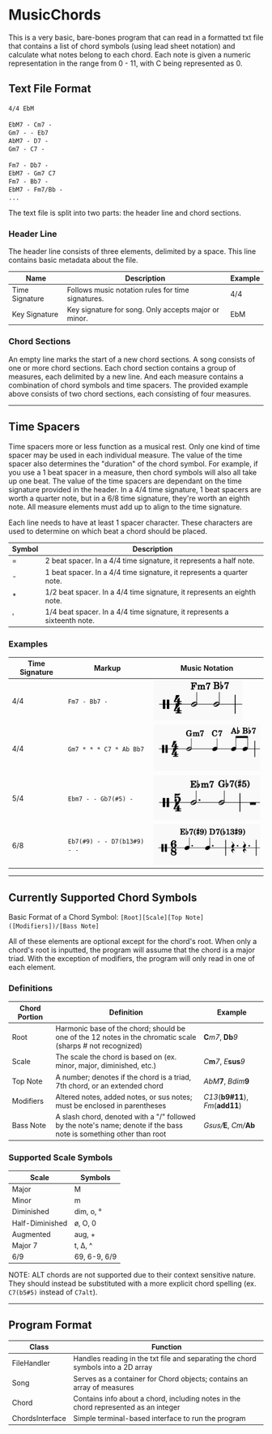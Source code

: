 # MusicChords

This is a very basic, bare-bones program that can read in a formatted txt file that contains a list of chord symbols (using lead sheet notation) and calculate what notes belong to each chord. Each note is given a numeric representation in the range from 0 - 11, with C being represented as 0.

## Text File Format

```
4/4 EbM

EbM7 - Cm7 -
Gm7 - - Eb7
AbM7 - D7 -
Gm7 - C7 -

Fm7 - Db7 -
EbM7 - Gm7 C7 
Fm7 - Bb7 -
EbM7 - Fm7/Bb -
... 
```

The text file is split into two parts: the header line and chord sections.

### **Header Line**

The header line consists of three elements, delimited by a space. This line contains basic metadata about the file.

| Name           | Description                                          | Example |
|----------------|------------------------------------------------------|---------|
| Time Signature | Follows music notation rules for time signatures.    | 4/4     |
| Key Signature  | Key signature for song. Only accepts major or minor. | EbM     |

### **Chord Sections**

An empty line marks the start of a new chord sections. A song consists of one or more chord sections. Each chord section contains a group of measures, each delimited by a new line. And each measure contains a combination of chord symbols and time spacers. The provided example above consists of two chord sections, each consisting of four measures.

---

## Time Spacers

Time spacers more or less function as a musical rest. Only one kind of time spacer may be used in each individual measure. The value of the time spacer also determines the "duration" of the chord symbol. For example, if you use a 1 beat spacer in a measure, then chord symbols will also all take up one beat. The value of the time spacers are dependant on the time signature provided in the header. In a 4/4 time signature, 1 beat spacers are worth a quarter note, but in a 6/8 time signature, they're worth an eighth note. All measure elements must add up to align to the time signature.

Each line needs to have at least 1 spacer character. These characters are used to determine on which beat a chord should be placed.

| Symbol | Description                                                               |
|--------|---------------------------------------------------------------------------|
| =      | 2 beat spacer. In a 4/4 time signature, it represents a half note.        |
| -      | 1 beat spacer. In a 4/4 time signature, it represents a quarter note.     |
| *      | 1/2 beat spacer. In a 4/4 time signature, it represents an eighth note.   |
| '      | 1/4 beat spacer. In a 4/4 time signature, it represents a sixteenth note. |

### Examples

| Time Signature | Markup                      | Music Notation                   |
|----------------|-----------------------------|----------------------------------|
| 4/4            | `Fm7 - Bb7 -`               | ![Example 1](/RM_images/Ex1.png) |
| 4/4            | `Gm7 * * * C7 * Ab Bb7`     | ![Example 2](/RM_images/Ex2.png) |
| 5/4            | `Ebm7 - - Gb7(#5) -`        | ![Example 3](/RM_images/Ex3.png) |
| 6/8            | `Eb7(#9) - - D7(b13#9) - -` | ![Example 4](/RM_images/Ex4.png) |

---

## Currently Supported Chord Symbols

Basic Format of a Chord Symbol: `[Root][Scale][Top Note]([Modifiers])/[Bass Note]`

All of these elements are optional except for the chord's root. When only a chord's root is inputted, the program will assume that the chord is a major triad. With the exception of modifiers, the program will only read in one of each element.

### **Definitions**

| Chord Portion   | Definition                                                                                                   | Example          |
| ----------------| -------------------------------------------------------------------------------------------------------------|------------------|
| Root            | Harmonic base of the chord; should be one of the 12 notes in the chromatic scale (sharps # not recognized)   | **C**_m7_, **Db**_9_ |
| Scale           | The scale the chord is based on (ex. minor, major, diminished, etc.)                                         | _C_**m**_7_, _E_**sus**_9_ |
| Top Note        | A number; denotes if the chord is a triad, 7th chord, or an extended chord                                   | _AbM_**7**, _Bdim_**9** |
| Modifiers       | Altered notes, added notes, or sus notes; must be enclosed in parentheses                                    | _C13_(**b9#11**), _Fm_(**add11**) |
| Bass Note       | A slash chord, denoted with a "/" followed by the note's name; denote if the bass note is something other than root  | _Gsus/_**E**, _Cm/_**Ab** |

### **Supported Scale Symbols**

| Scale           | Symbols      |
|-----------------|--------------|
| Major           | M            |
| Minor           | m            |
| Diminished      | dim, o, °    |
| Half-Diminished | ø, O, 0      |
| Augmented       | aug, +       |
| Major 7         | t, Δ, ^      |
| 6/9             | 69, 6-9, 6/9 |

NOTE: ALT chords are not supported due to their context sensitive nature. They should instead be substituted with a more explicit chord spelling (ex. `C7(b5#5)` instead of `C7alt`).

---

## Program Format

| Class           | Function                                                                            |
|-----------------|-------------------------------------------------------------------------------------|
| FileHandler     | Handles reading in the txt file and separating the chord symbols into a 2D array    |
| Song            | Serves as a container for Chord objects; contains an array of measures              |
| Chord           | Contains info about a chord, including notes in the chord represented as an integer |
| ChordsInterface | Simple terminal-based interface to run the program                                  |
